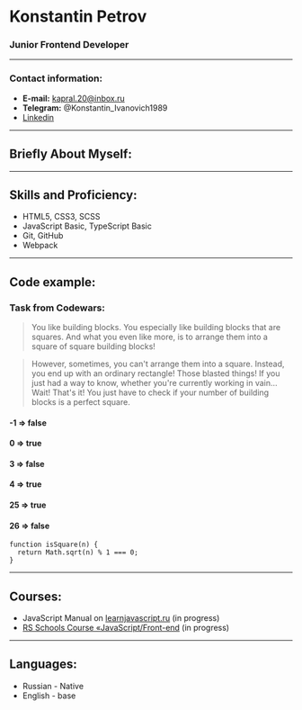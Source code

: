 # Konstantin Petrov
### Junior Frontend Developer

***

### Contact information:
* **E-mail:** kapral.20@inbox.ru
* **Telegram:** @Konstantin_Ivanovich1989
* [Linkedin](linkedin.com/in/константин-петров-25742721a)

***

## Briefly About Myself:

***

## Skills and Proficiency:
* HTML5, CSS3, SCSS
* JavaScript Basic, TypeScript Basic
* Git, GitHub
* Webpack

***

## Code example:

### Task from **Codewars:**

>You like building blocks. You especially like building blocks that are squares. And what you even like more, is to arrange them into a square of square building blocks!

>However, sometimes, you can't arrange them into a square. Instead, you end up with an ordinary rectangle! Those blasted things! If you just had a way to know, whether you're currently working in vain… Wait! That's it! You just have to check if your number of building blocks is a perfect square.

#### -1  =>  false
 #### 0  =>  true
 #### 3  =>  false
 #### 4  =>  true
#### 25  =>  true
#### 26  =>  false

```
function isSquare(n) {
  return Math.sqrt(n) % 1 === 0;
}
``` 

***

## Courses:
* JavaScript Manual on [learnjavascript.ru](https://learn.javascript.ru/) (in progress)
* [RS Schools Course «JavaScript/Front-end](https://rs.school/js/) (in progress)

***

## Languages:
* Russian - Native
* English - base